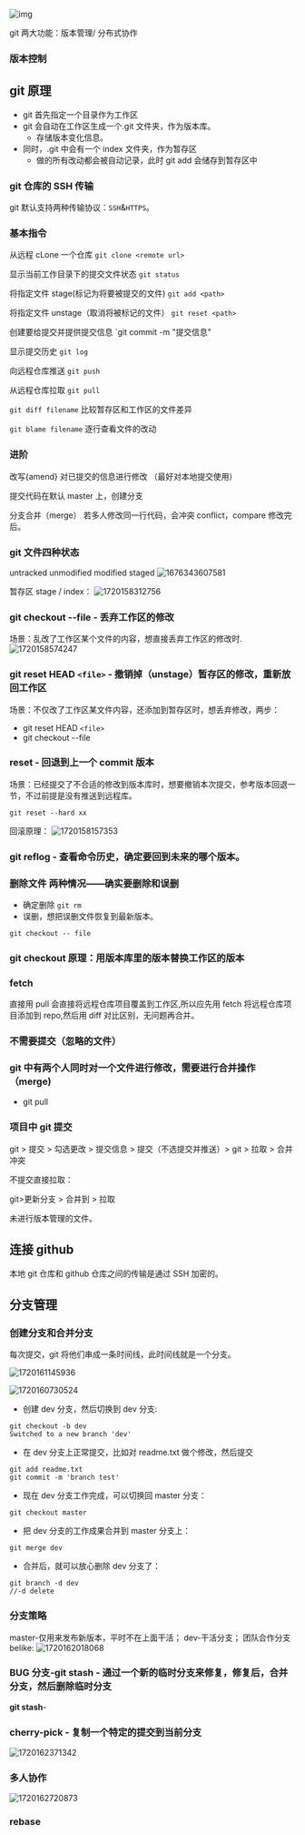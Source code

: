![img](https://pic2.zhimg.com/80/v2-3bc9d5f2c49a713c776e69676d7d56c5_1440w.webp)

git 两大功能：版本管理/ 分布式协作

### 版本控制

## git 原理

- git 首先指定一个目录作为工作区
- git 会自动在工作区生成一个.git 文件夹，作为版本库。
  - 存储版本变化信息。
- 同时，.git 中会有一个 index 文件夹，作为暂存区
  - 做的所有改动都会被自动记录，此时 git add 会储存到暂存区中

### git 仓库的 SSH 传输

git 默认支持两种传输协议：`SSH`&`HTTPS`。

### 基本指令

从远程 cLone 一个仓库
`git clone <remote url>`

显示当前工作目录下的提交文件状态
`git status`

将指定文件 stage(标记为将要被提交的文件)
`git add <path>`

将指定文件 unstage（取消将被标记的文件）
`git reset <path>`

创建要给提交并提供提交信息
`git commit -m "提交信息"

显示提交历史
`git log`

向远程仓库推送
`git push`

从远程仓库拉取
`git pull`

`git diff filename`
比较暂存区和工作区的文件差异

`git blame filename`
逐行查看文件的改动


### 进阶

改写{amend}
对已提交的信息进行修改
（最好对本地提交使用）

提交代码在默认 master 上，创建分支

分支合并（merge）
若多人修改同一行代码，会冲突 conflict，compare 修改完后。

### git 文件四种状态

untracked
unmodified
modified
staged
![1676343607581](image/git操作/1676343607581.png)

暂存区 stage / index：
![1720158312756](image/git操作/1720158312756.png)

### git checkout --file - 丢弃工作区的修改

场景：乱改了工作区某个文件的内容，想直接丢弃工作区的修改时.
![1720158574247](image/git操作/1720158574247.png)

### git reset HEAD `<file>` - 撤销掉（unstage）暂存区的修改，重新放回工作区

场景：不仅改了工作区某文件内容，还添加到暂存区时，想丢弃修改，两步：

- git reset HEAD `<file>`
- git checkout --file

### reset - 回退到上一个 commit 版本

场景：已经提交了不合适的修改到版本库时，想要撤销本次提交，参考版本回退一节，不过前提是没有推送到远程库。

```
git reset --hard xx
```

回滚原理：
![1720158157353](image/git操作/1720158157353.png)

### git reflog - 查看命令历史，确定要回到未来的哪个版本。

### 删除文件 两种情况——确实要删除和误删

- 确定删除 `git rm`
- 误删，想把误删文件恢复到最新版本。

```
git checkout -- file
```

### **git checkout 原理：用版本库里的版本替换工作区的版本**

### fetch

直接用 pull 会直接将远程仓库项目覆盖到工作区,所以应先用 fetch 将远程仓库项目添加到 repo,然后用 diff 对比区别，无问题再合并。

### 不需要提交（忽略的文件）

### git 中有两个人同时对一个文件进行修改，需要进行合并操作（merge)

- git pull

### 项目中 git 提交

git > 提交 > 勾选更改 > 提交信息 > 提交（不选提交并推送）> git > 拉取 > 合并冲突

不提交直接拉取：

git>更新分支 > 合并到 > 拉取

未进行版本管理的文件。

## 连接 github

本地 git 仓库和 github 仓库之间的传输是通过 SSH 加密的。

## 分支管理

### 创建分支和合并分支

每次提交，git 将他们串成一条时间线，此时间线就是一个分支。

![1720161145936](image/git操作/1720161145936.png)

![1720160730524](image/git操作/1720160730524.png)

- 创建 dev 分支，然后切换到 dev 分支:

```
git checkout -b dev
Switched to a new branch 'dev'
```

- 在 dev 分支上正常提交，比如对 readme.txt 做个修改，然后提交

```
git add readme.txt
git commit -m 'branch test'
```

- 现在 dev 分支工作完成，可以切换回 master 分支：

```
git checkout master
```

- 把 dev 分支的工作成果合并到 master 分支上：

```
git merge dev
```

- 合并后，就可以放心删除 dev 分支了：

```
git branch -d dev
//-d delete
```

### 分支策略

master-仅用来发布新版本，平时不在上面干活；
dev-干活分支；
团队合作分支 belike:
![1720162018068](image/git操作/1720162018068.png)

### BUG 分支-git stash - 通过一个新的临时分支来修复，修复后，合并分支，然后删除临时分支

**git stash**-

### cherry-pick - 复制一个特定的提交到当前分支

![1720162371342](image/git操作/1720162371342.png)

### 多人协作

![1720162720873](image/git操作/1720162720873.png)

### rebase
